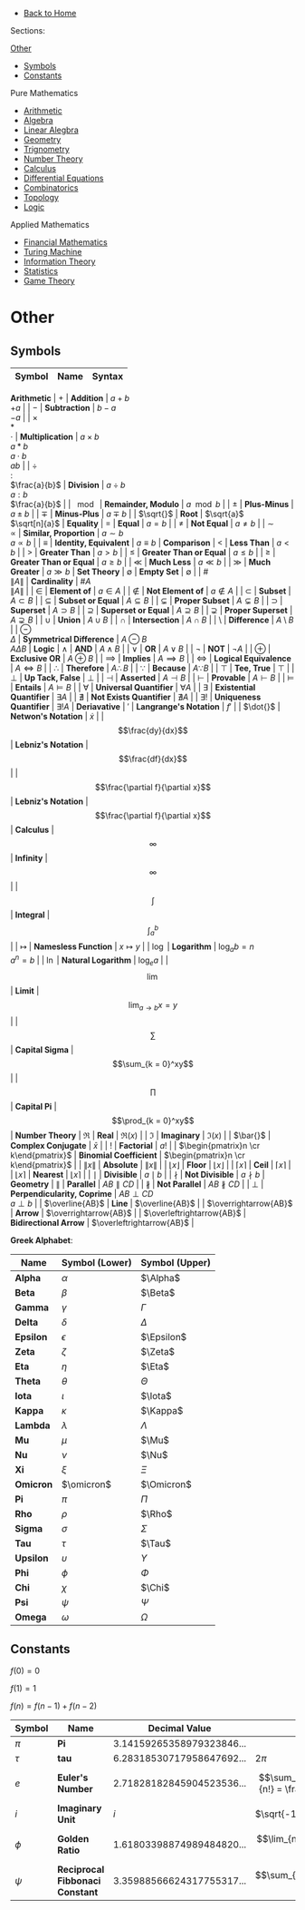 
- [Back to Home](../README.md)

Sections:

[Other](#Other)
- [Symbols](#symbols)
- [Constants](#constants)

Pure Mathematics

- [Arithmetic](./arithmetic.md)
- [Algebra](./algebra.md)
- [Linear Alegbra](./linear_algebra.md)
- [Geometry](./geometry.md)
- [Trignometry](./trignometry.md)
- [Number Theory](./number_theory.md)
- [Calculus](./calculus.md)
- [Differential Equations](./differential_equations.md)
- [Combinatorics](./combinatorics.md)
- [Topology](./topology.md)
- [Logic](./logic.md)

Applied Mathematics

- [Financial Mathematics](./financial_mathematics.md)
- [Turing Machine](./turing_machine.md)
- [Information Theory](./information_theory.md)
- [Statistics](./statistics.md)
- [Game Theory](./game_theory.md)


# Other

## Symbols

| Symbol                                | Name                          | Syntax                            |
| ------------------------------------- | ----------------------------- | --------------------------------- |
**Arithmetic**
| $+$                                   | **Addition**                  | $a + b$ <br> $+ a$                |
| $-$                                   | **Subtraction**               | $b - a$ <br> $- a$                |
| $\times$ <br> $\ast$ <br> $\cdot$     | **Multiplication**            | $a \times b$ <br> $a \ast b$ <br> $a \cdot b$ <br> $ab$ |
| $\div$ <br> $:$ <br> $\frac{a}{b}$    | **Division**                  | $a \div b$ <br> $a : b$ <br> $\frac{a}{b}$ |
| $\mod{}$                              | **Remainder, Modulo**         | $a \mod b$                        |
| $\pm$                                 | **Plus-Minus**                | $a \pm b$                         |
| $\mp$                                 | **Minus-Plus**                | $a \mp b$                         |
| $\sqrt{}$                             | **Root**                      | $\sqrt{a}$ <br> $\sqrt[n]{a}$     |
**Equality**
| $=$                                   | **Equal**                     | $a = b$                           |
| $\neq$                                | **Not Equal**                 | $a \neq b$                        |
| $\sim$ <br> $\propto$                 | **Similar, Proportion**       | $a \sim b$ <br> $a\propto b$      |
| $\equiv$                              | **Identity, Equivalent**      | $a \equiv b$                      |
**Comparison**
| $<$                                   | **Less Than**                 | $a < b$                           |
| $>$                                   | **Greater Than**              | $a > b$                           |
| $\leq$                                | **Greater Than or Equal**     | $a \leq b$                        |
| $\geq$                                | **Greater Than or Equal**     | $a \geq b$                        |
| $\ll$                                 | **Much Less**                 | $a \ll b$                         |
| $\gg$                                 | **Much Greater**              | $a \gg b$                         |
**Set Theory**
| $\emptyset$                           | **Empty Set**                 | $\emptyset$                       |
| $\#$ <br> $\|A\|$                     | **Cardinality**               | $\#A$ <br> $\|A\|$                |
| $\in$                                 | **Element of**                | $a \in A$                         |
| $\notin$                              | **Not Element of**            | $a \notin A$                      |
| $\subset$                             | **Subset**                    | $A \subset B$                     |
| $\subseteq$                           | **Subset or Equal**           | $A \subseteq B$                   |
| $\subsetneq$                          | **Proper Subset**             | $A \subsetneq B$                  |
| $\supset$                             | **Superset**                  | $A \supset B$                     |
| $\supseteq$                           | **Superset or Equal**         | $A \supseteq B$                   |
| $\supsetneq$                          | **Proper Superset**           | $A \supsetneq B$                  |
| $\cup$                                | **Union**                     | $A \cup B$                        |
| $\cap$                                | **Intersection**              | $A \cap B$                        |
| $\setminus$                           | **Difference**                | $A \setminus B$                   |
| $\ominus$ <br> $\Delta$               | **Symmetrical Difference**    | $A \ominus B$ <br> $A \Delta B$   |
**Logic**
| $\land$                               | **AND**                       | $A \land B$                       |
| $\lor$                                | **OR**                        | $A \lor B$                        |
| $\lnot$                               | **NOT**                       | $\lnot A$                         |
| $\oplus$                              | **Exclusive OR**              | $A \oplus B$                      |
| $\implies$                            | **Implies**                   | $A \implies B$                    |
| $\iff$                                | **Logical Equivalence**       | $A \iff B$                        |
| $\therefore$                          | **Therefore**                 | $A \therefore B$                  |
| $\because$                            | **Because**                   | $A \because B$                    |
| $\top$                                | **Tee, True**                 | $\top$                            |
| $\bot$                                | **Up Tack, False**            | $\bot$                            |
| $\dashv$                              | **Asserted**                  | $A \dashv B$                      |
| $\vdash$                              | **Provable**                  | $A \vdash B$                      |
| $\models$                             | **Entails**                   | $A \models B$                     |
| $\forall$                             | **Universal Quantifier**      | $\forall A$                       |
| $\exists$                             | **Existential Quantifier**    | $\exists A$                       |
| $\nexists$                            | **Not Exists Quantifier**     | $\nexists A$                      |
| $\exists!$                            | **Uniqueness Quantifier**     | $\exists! A$                      |
**Deriavative**
| $'$                                   | **Langrange's Notation**      | $f'$                              |
| $\dot{}$                              | **Netwon's Notation**         | $\dot{x}$                         |
| $$\frac{dy}{dx}$$                     | **Lebniz's Notation**         | $$\frac{df}{dx}$$                 |
| $$\frac{\partial f}{\partial x}$$     | **Lebniz's Notation**         | $$\frac{\partial f}{\partial x}$$ |
**Calculus**
| $$\infty$$                            | **Infinity**                  | $$\infty$$                        |
| $$\int$$                              | **Integral**                  | $$\int_a^b$$                      |
| $\mapsto$                             | **Namesless Function**        | $x \mapsto y$                     |
| $\log$                                | **Logarithm**                 | $\log_ab = n$<br>$a^n = b$        |
| $\ln$                                 | **Natural Logarithm**         | $\log_ea$                         |
| $$\lim$$                              | **Limit**                     | $$\lim_{a \to b}x = y$$           |
| $$\sum$$                              | **Capital Sigma**             | $$\sum_{k = 0}^xy$$               |
| $$\prod$$                             | **Capital Pi**                | $$\prod_{k = 0}^xy$$              |
**Number Theory**
| $\Re$                                 | **Real**                      | $\Re(x)$                          |
| $\Im$                                 | **Imaginary**                 | $\Im(x)$                          |
| $\bar{}$                              | **Complex Conjugate**         | $\bar{x}$                         |
| $!$                                   | **Factorial**                 | $a!$                              |
| $\begin{pmatrix}n \cr k\end{pmatrix}$ | **Binomial Coefficient**      | $\begin{pmatrix}n \cr k\end{pmatrix}$ |
| $\|x\|$                               | **Absolute**                  | $\|x\|$                           |
| $\lfloor x \rfloor$                   | **Floor**                     | $\lfloor x \rfloor$               |
| $\lceil x \rceil$                     | **Ceil**                      | $\lceil x \rceil$                 |
| $\lfloor x \rceil$                    | **Nearest**                   | $\lfloor x \rceil$                |
| $\mid$                                | **Divisible**                 | $a \mid b$                        |
| $\nmid$                               | **Not Divisible**             | $a \nmid b$                       |
**Geometry**
| $\parallel$                           | **Parallel**                  | $AB \parallel CD$                 |
| $\nparallel$                          | **Not Parallel**              | $AB \nparallel CD$                |
| $\perp$                               | **Perpendicularity, Coprime** | $AB \perp CD$<br> $a \perp b$     |
| $\overline{AB}$                       | **Line**                      | $\overline{AB}$                   |
| $\overrightarrow{AB}$                 | **Arrow**                     | $\overrightarrow{AB}$             |
| $\overleftrightarrow{AB}$             | **Bidirectional Arrow**       | $\overleftrightarrow{AB}$         |

**Greek Alphabet**:

| Name        | Symbol (Lower) | Symbol (Upper) |
| ----------- | -------------- | -------------- |
| **Alpha**   | $\alpha$       | $\Alpha$       |
| **Beta**    | $\beta$        | $\Beta$        |
| **Gamma**   | $\gamma$       | $\Gamma$       |
| **Delta**   | $\delta$       | $\Delta$       |
| **Epsilon** | $\epsilon$     | $\Epsilon$     |
| **Zeta**    | $\zeta$        | $\Zeta$        |
| **Eta**     | $\eta$         | $\Eta$         |
| **Theta**   | $\theta$       | $\Theta$       |
| **Iota**    | $\iota$        | $\Iota$        |
| **Kappa**   | $\kappa$       | $\Kappa$       |
| **Lambda**  | $\lambda$      | $\Lambda$      |
| **Mu**      | $\mu$          | $\Mu$          |
| **Nu**      | $\nu$          | $\Nu$          |
| **Xi**      | $\xi$          | $\Xi$          |
| **Omicron** | $\omicron$     | $\Omicron$     |
| **Pi**      | $\pi$          | $\Pi$          |
| **Rho**     | $\rho$         | $\Rho$         |
| **Sigma**   | $\sigma$       | $\Sigma$       |
| **Tau**     | $\tau$         | $\Tau$         |
| **Upsilon** | $\upsilon$     | $\Upsilon$     |
| **Phi**     | $\phi$         | $\Phi$         |
| **Chi**     | $\chi$         | $\Chi$         |
| **Psi**     | $\psi$         | $\Psi$         |
| **Omega**   | $\omega$       | $\Omega$       |

## Constants


$f(0) = 0$

$f(1) = 1$

$f(n) = f(n-1) + f(n-2)$

| Symbol | Name                              | Decimal Value               | Obtain                                                   |
| ------ | --------------------------------- | --------------------------- | -------------------------------------------------------- |
| $\pi$  | **Pi**                            | $3.14159265358979323846...$ |                                                          |
| $\tau$ | **tau**                           | $6.28318530717958647692...$ | $2\pi$                                                   |
| $e$    | **Euler's Number**                | $2.71828182845904523536...$ | $$\sum_{n=0}^\infty\frac{1}{n!} = \frac{1 + \sqrt5}{2}$$ |
| $i$    | **Imaginary Unit**                | $i$                         | $\sqrt{-1}$                                              |
| $\phi$ | **Golden Ratio**                  | $1.61803398874989484820...$ | $$\lim_{n \to \infty}\frac{f(n)}{f(n-1)}$$               |
| $\psi$ | **Reciprocal Fibbonaci Constant** | $3.35988566624317755317...$ | $$\sum_{n=1}^{\infty}\frac{1}{f(n)}$$                    |

